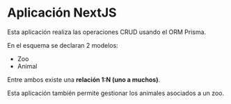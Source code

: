 # Aplicación NextJS

Esta aplicación realiza las operaciones CRUD usando el ORM Prisma.

En el esquema se declaran 2 modelos:

- Zoo
- Animal

Entre ambos existe una **relación 1:N (uno a muchos)**.

Esta aplicación también permite gestionar los animales asociados a un zoo.

